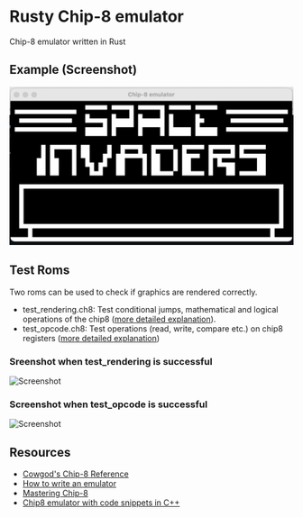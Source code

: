 # Rusty Chip-8 emulator

Chip-8 emulator written in Rust

## Example (Screenshot)

![Screenshot](screenshots/space_invaders_intro_screen.png)

## Test Roms

Two roms can be used to check if graphics are rendered correctly.

- test_rendering.ch8: Test conditional jumps, mathematical and logical operations of the chip8 ([more detailed explanation](https://slack-files.com/T3CH37TNX-F3RKEUKL4-b05ab4930d)).
- test_opcode.ch8: Test operations (read, write, compare etc.) on chip8 registers ([more detailed explanation](https://github.com/corax89/chip8-test-rom))

### Sreenshot when test_rendering is successful

![Screenshot](screenshots/test_chip8_rendering_screen)

### Screenshot when test_opcode is successful

![Screenshot](screenshots/test_opcode_correct_screen)

## Resources

- [Cowgod's Chip-8 Reference](http://devernay.free.fr/hacks/chip8/C8TECH10.HTM)
- [How to write an emulator](http://www.multigesture.net/articles/how-to-write-an-emulator-chip-8-interpreter/)
- [Mastering Chip-8](https://github.com/mattmikolay/chip-8/wiki/Mastering-CHIP-8)
- [Chip8 emulator with code snippets in C++](https://austinmorlan.com/posts/chip8_emulator/)
